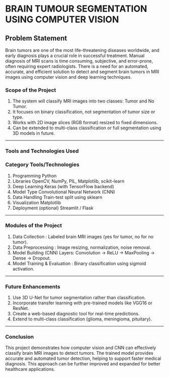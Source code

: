 # BRAIN TUMOUR SEGMENTATION USING COMPUTER VISION 
 
## Problem Statement 

Brain tumors are one of the most life-threatening diseases worldwide, and early 
diagnosis plays a crucial role in successful treatment. Manual diagnosis of MRI scans is time
consuming, subjective, and error-prone, often requiring expert radiologists. There is a need 
for an automated, accurate, and efficient solution to detect and segment brain tumors in MRI 
images using computer vision and deep learning techniques.

### Scope of the Project 

1. The system will classify MRI images into two classes: Tumor and No Tumor. 
2. It focuses on binary classification, not segmentation of tumor size or type. 
3. Works with 2D image slices (RGB format) resized to fixed dimensions. 
4. Can be extended to multi-class classification or full segmentation using 3D models in 
future. 
---
### Tools and Technologies Used 
### Category Tools/Technologies 

1. Programming Python 
2. Libraries OpenCV, NumPy, PIL, Matplotlib, scikit-learn 
3. Deep Learning Keras (with TensorFlow backend) 
4. Model Type Convolutional Neural Network (CNN) 
5. Data Handling Train-test split using sklearn 
6. Visualization Matplotlib 
7. Deployment (optional) Streamlit / Flask 
---
### Modules of the Project 

1. Data Collection : Labeled brain MRI images (yes for tumor, no for no tumor). 
2. Data Preprocessing : Image resizing, normalization, noise removal. 
3. Model Building (CNN) Layers: Convolution → ReLU → MaxPooling → Dense → Dropout. 
4. Model Training & Evaluation : Binary classification using sigmoid activation.
---
### Future Enhancements 

1. Use 3D U-Net for tumor segmentation rather than classification. 
2. Incorporate transfer learning with pre-trained models like VGG16 or ResNet. 
3. Create a web-based diagnostic tool for real-time predictions. 
4. Extend to multi-class classification (glioma, meningioma, pituitary).
---
### Conclusion

This project demonstrates how computer vision and CNN can effectively classify 
brain MRI images to detect tumors. The trained model provides accurate and automated 
tumor detection, helping to support faster medical diagnosis. This approach can be further 
improved and expanded for better healthcare applications. 
